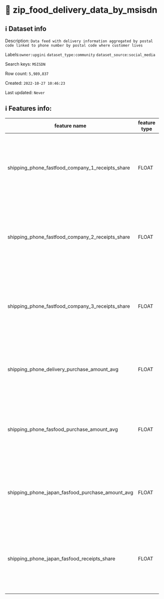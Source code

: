 # 📖 zip_food_delivery_data_by_msisdn 
## ℹ️ Dataset info 
Description: `Data feed with delivery information aggregated by postal code linked to phone number by postal code where customer lives` 

Labels:`owner:upgini` `dataset_type:community` `dataset_source:social_media` 

Search keys: `MSISDN`

Row count: `5,989,837`

Created: `2022-10-27 10:46:23` 

Last updated: `Never` 

## ℹ️ Features info:
|feature name|feature type|descrition|
|---|---|---|
|shipping_phone_fastfood_company_1_receipts_share|FLOAT|Percent of fastfood company 1 in orders in the home postal code area of phone number user|
|shipping_phone_fastfood_company_2_receipts_share|FLOAT|Percent of fastfood company 2 in orders in the home postal code area of phone number user|
|shipping_phone_fastfood_company_3_receipts_share|FLOAT|Percent of fastfood company 3 in orders in the home postal code area of phone number user|
|shipping_phone_delivery_purchase_amount_avg|FLOAT|Average delivery cost in the home postal code area of phone number user|
|shipping_phone_fasfood_purchase_amount_avg|FLOAT|Average fastfood delivery cost in the home postal code area of phone number user|
|shipping_phone_japan_fasfood_purchase_amount_avg|FLOAT|Average japanese delivery cost in the home postal code area of phone number user|
|shipping_phone_japan_fasfood_receipts_share|FLOAT|Percent of japanese fastfood in orders in the home postal code area of phone number user|
